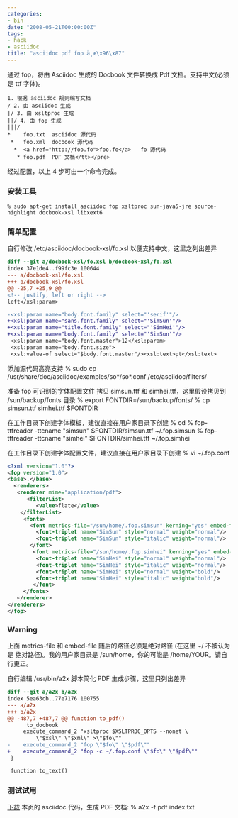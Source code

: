 ```yaml
---
categories:
- bin
date: "2008-05-21T00:00:00Z"
tags:
- hack
- asciidoc
title: "asciidoc pdf fop ä¸­æ\x96\x87"
---
```


通过 fop，将由 Asciidoc 生成的 Docbook 文件转换成 Pdf 文档。支持中文(必须是 ttf 字体)。

    1. 根据 asciidoc 规则编写文档
    / 2. 由 asciidoc 生成
    |/ 3. 由 xsltproc 生成
    ||/ 4. 由 fop 生成
    |||/
    *    foo.txt  asciidoc 源代码
     *   foo.xml  docbook 源代码
      *  <a href="http://foo.fo">foo.fo</a>   fo 源代码
       * foo.pdf  PDF 文档</tt></pre>

经过配置，以上 4 步可由一个命令完成。

### 安装工具

    % sudo apt-get install asciidoc fop xsltproc sun-java5-jre source-highlight docbook-xsl libxext6

### 简单配置
自行修改 /etc/asciidoc/docbook-xsl/fo.xsl 以便支持中文，这里之列出差异
```diff
diff --git a/docbook-xsl/fo.xsl b/docbook-xsl/fo.xsl
index 37e1de4..f99fc3e 100644
--- a/docbook-xsl/fo.xsl
+++ b/docbook-xsl/fo.xsl
@@ -25,7 +25,9 @@
<!-- justify, left or right -->
left</xsl:param>

-<xsl:param name="body.font.family" select="'serif'"/>
+<xsl:param name="sans.font.family" select="'SimSun'"/>
+<xsl:param name="title.font.family" select="'SimHei'"/>
+<xsl:param name="body.font.family" select="'SimSun'"/>
 <xsl:param name="body.font.master">12</xsl:param>
 <xsl:param name="body.font.size">
 <xsl:value-of select="$body.font.master"/><xsl:text>pt</xsl:text>
```

添加源代码高亮支持
    % sudo cp /usr/share/doc/asciidoc/examples/so*/so*.conf /etc/asciidoc/filters/

准备 fop 可识别的字体配置文件
拷贝 simsun.ttf 和 simhei.ttf，这里假设拷贝到 /sun/backup/fonts 目录
    % export FONTDIR=/sun/backup/fonts/
    % cp simsun.ttf simhei.ttf $FONTDIR

在工作目录下创建字体模板，建议直接在用户家目录下创建
    % cd
    % fop-ttfreader -ttcname "simsun" $FONTDIR/simsun.ttf ~/.fop.simsun
    % fop-ttfreader -ttcname "simhei" $FONTDIR/simhei.ttf ~/.fop.simhei

在工作目录下创建字体配置文件，建议直接在用户家目录下创建
    % vi ~/.fop.conf

```xml
<?xml version="1.0"?>
<fop version="1.0">
<base>.</base>
  <renderers>
   <renderer mime="application/pdf">
      <filterList>
         <value>flate</value>
    </filterList>
     <fonts>
       <font metrics-file="/sun/home/.fop.simsun" kerning="yes" embed-file='/sun/backup/fonts/simsun.ttf'>
         <font-triplet name="SimSun" style="normal" weight="normal"/>
         <font-triplet name="SimSun" style="italic" weight="normal"/>
       </font>
        <font metrics-file="/sun/home/.fop.simhei" kerning="yes" embed-file='/sun/backup/fonts/simhei.ttf'>
         <font-triplet name="SimHei" style="normal" weight="normal"/>
         <font-triplet name="SimHei" style="italic" weight="normal"/>
         <font-triplet name="SimHei" style="normal" weight="bold"/>
         <font-triplet name="SimHei" style="italic" weight="bold"/>
        </font>
     </fonts>
   </renderer>
</renderers>
</fop>

```

### Warning
上面 metrics-file 和 embed-file 随后的路径必须是绝对路径 (在这里 ~/ 不被认为是 绝对路径)。我的用户家目录是 /sun/home，你的可能是 /home/YOUR。请自行更正。

自行编辑 /usr/bin/a2x 脚本简化 PDF 生成步骤，这里只列出差异
```diff
diff --git a/a2x b/a2x
index 5ea63cb..77e7176 100755
--- a/a2x
+++ b/a2x
@@ -487,7 +487,7 @@ function to_pdf()
      to_docbook
     execute_command_2 "xsltproc $XSLTPROC_OPTS --nonet \
         \"$xsl\" \"$xml\" >\"$fo\""
-    execute_command_2 "fop \"$fo\" \"$pdf\""
+    execute_command_2 "fop -c ~/.fop.conf \"$fo\" \"$pdf\""
 }

 function to_text()
```

### 测试试用
[下载](http://people.openrays.org/%7Es5unty/contrib/asciidoc2pdf/index.txt) 本页的 asciidoc 代码，生成 PDF 文档:
    % a2x -f pdf index.txt
